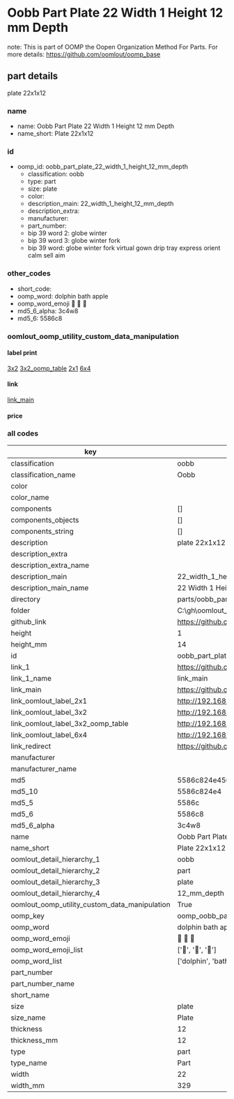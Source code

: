 # Oobb Part Plate 22 Width 1 Height 12 mm Depth  

note: This is part of OOMP the Oopen Organization Method For Parts. For more details: https://github.com/oomlout/oomp_base

##  part details
  



plate 22x1x12



### name
* name: Oobb Part Plate 22 Width 1 Height 12 mm Depth
* name_short: Plate 22x1x12 
### id
* oomp_id: oobb_part_plate_22_width_1_height_12_mm_depth
  * classification: oobb
  * type: part
  * size: plate
  * color: 
  * description_main: 22_width_1_height_12_mm_depth
  * description_extra: 
  * manufacturer: 
  * part_number: 
  * bip 39 word 2: globe winter
  * bip 39 word 3: globe winter fork
  * bip 39 word: globe winter fork virtual gown drip tray express orient calm sell aim

### other_codes
* short_code: 
* oomp_word: dolphin bath apple
* oomp_word_emoji :dolphin: :bath: :apple:
* md5_6_alpha: 3c4w8
* md5_6: 5586c8






### oomlout_oomp_utility_custom_data_manipulation
#### label print
[3x2](http://192.168.1.245:1112/?label=oomp%203c4w8)
[3x2_oomp_table](http://192.168.1.108:1112/?label=oomp%203c4w8)
[2x1](http://192.168.1.242:1112/?label=oomp%203c4w8)
[6x4](http://192.168.1.55:1112/?label=oomp%203c4w8)    

#### link

[link_main](https://github.com/oomlout/oomlout_oobb_version_4_generated_parts/tree/main/navigation_oomp/oobb/part/plate/22_width_1_height_12_mm_depth/part)                              

#### price







### all codes 
| key | value |  
| --- | --- |  
| classification | oobb |  
| classification_name | Oobb |  
| color |  |  
| color_name |  |  
| components | [] |  
| components_objects | [] |  
| components_string | [] |  
| description | plate 22x1x12 |  
| description_extra |  |  
| description_extra_name |  |  
| description_main | 22_width_1_height_12_mm_depth |  
| description_main_name | 22 Width 1 Height 12 mm Depth |  
| directory | parts/oobb_part_plate_22_width_1_height_12_mm_depth |  
| folder | C:\gh\oomlout_oobb_version_4_generated_parts\parts\oobb_part_plate_22_width_1_height_12_mm_depth |  
| github_link | https://github.com/oomlout/oomlout_oomp_part_src/tree/main/parts/oobb_part_plate_22_width_1_height_12_mm_depth |  
| height | 1 |  
| height_mm | 14 |  
| id | oobb_part_plate_22_width_1_height_12_mm_depth |  
| link_1 | https://github.com/oomlout/oomlout_oobb_version_4_generated_parts/tree/main/navigation_oomp/oobb/part/plate/22_width_1_height_12_mm_depth/part |  
| link_1_name | link_main |  
| link_main | https://github.com/oomlout/oomlout_oobb_version_4_generated_parts/tree/main/navigation_oomp/oobb/part/plate/22_width_1_height_12_mm_depth/part |  
| link_oomlout_label_2x1 | http://192.168.1.242:1112/?label=oomp%203c4w8 |  
| link_oomlout_label_3x2 | http://192.168.1.245:1112/?label=oomp%203c4w8 |  
| link_oomlout_label_3x2_oomp_table | http://192.168.1.108:1112/?label=oomp%203c4w8 |  
| link_oomlout_label_6x4 | http://192.168.1.55:1112/?label=oomp%203c4w8 |  
| link_redirect | https://github.com/oomlout/oomlout_oobb_version_4_generated_parts/tree/main/parts/oobb_plate_22_01_12 |  
| manufacturer |  |  
| manufacturer_name |  |  
| md5 | 5586c824e450dcf50cb29f46b6ff031a |  
| md5_10 | 5586c824e4 |  
| md5_5 | 5586c |  
| md5_6 | 5586c8 |  
| md5_6_alpha | 3c4w8 |  
| name | Oobb Part Plate 22 Width 1 Height 12 mm Depth |  
| name_short | Plate 22x1x12  |  
| oomlout_detail_hierarchy_1 | oobb |  
| oomlout_detail_hierarchy_2 | part |  
| oomlout_detail_hierarchy_3 | plate |  
| oomlout_detail_hierarchy_4 | 12_mm_depth |  
| oomlout_oomp_utility_custom_data_manipulation | True |  
| oomp_key | oomp_oobb_part_plate_22_width_1_height_12_mm_depth |  
| oomp_word | dolphin bath apple |  
| oomp_word_emoji | :dolphin: :bath: :apple: |  
| oomp_word_emoji_list | [':dolphin:', ':bath:', ':apple:'] |  
| oomp_word_list | ['dolphin', 'bath', 'apple'] |  
| part_number |  |  
| part_number_name |  |  
| short_name |  |  
| size | plate |  
| size_name | Plate |  
| thickness | 12 |  
| thickness_mm | 12 |  
| type | part |  
| type_name | Part |  
| width | 22 |  
| width_mm | 329 |  
